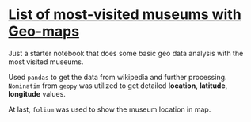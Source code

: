 # [List of most-visited museums with Geo-maps](https://en.wikipedia.org/wiki/List_of_most-visited_museums)

Just a starter notebook that does some basic geo data analysis with the most visited museums.

Used `pandas` to get the data from wikipedia and further processing. `Nominatim` from `geopy` was utilized to get detailed **location**, **latitude**, **longitude** values.

At last, `folium` was used to show the museum location in map.